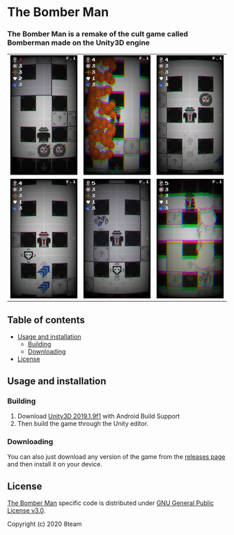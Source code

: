 # The Bomber Man
### The Bomber Man is a remake of the cult game called Bomberman made on the Unity3D engine

<table>
  <tr>
    <td><img src="README_files/1.jpg" alt="demo1"></td>
    <td><img src="README_files/2.jpg" alt="demo2"></td>
    <td><img src="README_files/3.jpg" alt="demo3"></td>
  </tr>
  <tr>
    <td><img src="README_files/4.jpg" alt="demo4"></td>
    <td><img src="README_files/5.jpg" alt="demo5"></td>
    <td><img src="README_files/6.jpg" alt="demo6"></td>
  </tr>
</table>

## Table of contents
- [Usage and installation](#usage-and-installation)
  + [Building](#building)
  + [Downloading](#downloading)
- [License](#license)

## Usage and installation
### Building
1. Download [Unity3D 2019.1.9f1](https://unity3d.com/ru/unity/whats-new/2019.1.9) with Android Build Support
2. Then build the game through the Unity editor.

### Downloading
You can also just download any version of the game from the [releases page](https://github.com/8teamCollab/the-bomber-man/releases) and then install it on your device.

## License
[The Bomber Man](https://github.com/8teamCollab/the-bomber-man) specific code is distributed under [GNU General Public License v3.0](https://github.com/8teamCollab/the-bomber-man/blob/master/LICENSE).

Copyright (c) 2020 8team
